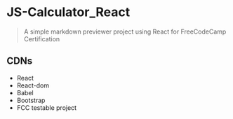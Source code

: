 # JS-Calculator_React
> A simple markdown previewer project using React for FreeCodeCamp Certification

## CDNs
- React
- React-dom
- Babel
- Bootstrap
- FCC testable project